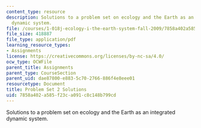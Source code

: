 ```yaml
---
content_type: resource
description: Solutions to a problem set on ecology and the Earth as an integrated
  dynamic system.
file: /courses/1-018j-ecology-i-the-earth-system-fall-2009/7858a402a585f23ca091c8c148b799cd_MIT1_018JF09_hw2_ans.pdf
file_size: 418887
file_type: application/pdf
learning_resource_types:
- Assignments
license: https://creativecommons.org/licenses/by-nc-sa/4.0/
ocw_type: OCWFile
parent_title: Assignments
parent_type: CourseSection
parent_uid: dae87800-e883-5c70-2766-886f4e8eee01
resourcetype: Document
title: Problem Set 2 Solutions
uid: 7858a402-a585-f23c-a091-c8c148b799cd
---
```

Solutions to a problem set on ecology and the Earth as an integrated dynamic system.